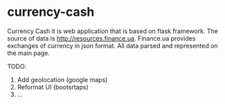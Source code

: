 currency-cash
=============

Currency Cash it is web application that is based on flask framework. The source of data is http://resources.finance.ua.
Finance.ua provides exchanges of currency in json format. All data parsed and represented on the main page.

TODO:
1. Add geolocation (google maps)
2. Reformat UI (bootsrtaps)
3. ...
